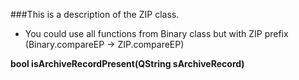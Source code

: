 ###This is a description of the ZIP class.

* You could use all functions from Binary class but with ZIP prefix (Binary.compareEP -> ZIP.compareEP)

**bool isArchiveRecordPresent(QString sArchiveRecord)**

```
```

